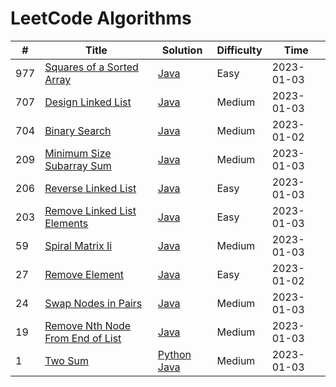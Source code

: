 # LeetCode Algorithms

| # | Title | Solution | Difficulty | Time |
|---| ----- | -------- | -------- | -------- |
 | 977 | [Squares of a Sorted Array](https://leetcode.com/problems/squares-of-a-sorted-array/) | [Java](./algorithms/java/977.squares-of-a-sorted-array.java) | Easy | 2023-01-03 |
 | 707 | [Design Linked List](https://leetcode.com/problems/design-linked-list/) | [Java](./algorithms/java/707.design-linked-list.java) | Medium | 2023-01-03 |
 | 704 | [Binary Search](https://leetcode.com/problems/binary-search/) | [Java](./algorithms/java/704.binary-search.java) | Medium | 2023-01-02 |
 | 209 | [Minimum Size Subarray Sum](https://leetcode.com/problems/minimum-size-subarray-sum/) | [Java](./algorithms/java/209.minimum-size-subarray-sum.java) | Medium | 2023-01-03 |
 | 206 | [Reverse Linked List](https://leetcode.com/problems/reverse-linked-list/) | [Java](./algorithms/java/206.reverse-linked-list.java) | Easy | 2023-01-03 |
 | 203 | [Remove Linked List Elements](https://leetcode.com/problems/remove-linked-list-elements/) | [Java](./algorithms/java/203.remove-linked-list-elements.java) | Easy | 2023-01-03 |
 | 59 | [Spiral Matrix Ii](https://leetcode.com/problems/spiral-matrix-ii/) | [Java](./algorithms/java/59.spiral-matrix-ii.java) | Medium | 2023-01-03 |
 | 27 | [Remove Element](https://leetcode.com/problems/remove-element/) | [Java](./algorithms/java/27.remove-element.java) | Easy | 2023-01-02 |
 | 24 | [Swap Nodes in Pairs](https://leetcode.com/problems/swap-nodes-in-pairs/) | [Java](./algorithms/java/24.swap-nodes-in-pairs.java) | Medium | 2023-01-03 |
 | 19 | [Remove Nth Node From End of List](https://leetcode.com/problems/remove-nth-node-from-end-of-list/) | [Java](./algorithms/java/19.remove-nth-node-from-end-of-list.java) | Medium | 2023-01-03 |
 | 1 | [Two Sum](https://leetcode.com/problems/two-sum/) | [Python](./algorithms/python/1.two-sum.py) [Java](./algorithms/java/1.two-sum.java) | Medium | 2023-01-03 |
